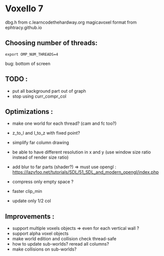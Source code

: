Voxello 7
=========

dbg.h from c.learncodethehardway.org
magicavoxel format from ephtracy.github.io

Choosing number of threads:
---------------------------
    export OMP_NUM_THREADS=4

bug: bottom of screen

TODO :
------
  * put all background part out of graph
  * stop using curr_compr_col

Optimizations :
---------------
  * make one world for each thread? (cam and fc too?)
  * z_to_l and l_to_z with fixed point?
  * simplify far column drawing
  * be able to have different resolution in x and y (use window size ratio instead of render size ratio)
  * add blur to far parts (shader?) => must use opengl : https://lazyfoo.net/tutorials/SDL/51_SDL_and_modern_opengl/index.php
  
  * compress only empty space ?
  * faster clip_min
  * update only 1/2 col

Improvements :
-------------
  * support multiple voxels objects => even for each vertical wall ?
  * support alpha voxel objects
  * make world edition and collision check thread-safe
  * how to update sub-worlds? reread all columns?
  * make collisions on sub-worlds?
